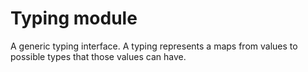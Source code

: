 # Typing module

A generic typing interface. A typing represents a maps from values to possible types that those values can have. 
